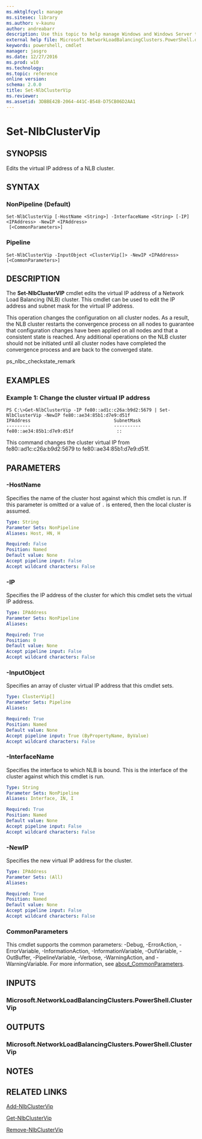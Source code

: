 ```yaml
---
ms.mktglfcycl: manage
ms.sitesec: library
ms.author: v-kaunu
author: andreabarr
description: Use this topic to help manage Windows and Windows Server technologies with Windows PowerShell.
external help file: Microsoft.NetworkLoadBalancingClusters.PowerShell.dll-Help.xml
keywords: powershell, cmdlet
manager: jasgro
ms.date: 12/27/2016
ms.prod: w10
ms.technology: 
ms.topic: reference
online version: 
schema: 2.0.0
title: Set-NlbClusterVip
ms.reviewer:
ms.assetid: 3DBBE42B-2064-441C-B548-D75CB06D2AA1
---
```


# Set-NlbClusterVip

## SYNOPSIS
Edits the virtual IP address of a NLB cluster.

## SYNTAX

### NonPipeline (Default)
```
Set-NlbClusterVip [-HostName <String>] -InterfaceName <String> [-IP] <IPAddress> -NewIP <IPAddress>
 [<CommonParameters>]
```

### Pipeline
```
Set-NlbClusterVip -InputObject <ClusterVip[]> -NewIP <IPAddress> [<CommonParameters>]
```

## DESCRIPTION
The **Set-NlbClusterVIP** cmdlet edits the virtual IP address of a Network Load Balancing (NLB) cluster.
This cmdlet can be used to edit the IP address and subnet mask for the virtual IP address.

This operation changes the configuration on all cluster nodes.
As a result, the NLB cluster restarts the convergence process on all nodes to guarantee that configuration changes have been applied on all nodes and that a consistent state is reached.
Any additional operations on the NLB cluster should not be initiated until all cluster nodes have completed the convergence process and are back to the converged state.

ps_nlbc_checkstate_remark

## EXAMPLES

### Example 1: Change the cluster virtual IP address
```
PS C:\>Get-NlbClusterVip -IP fe80::ad1c:c26a:b9d2:5679 | Set-NlbClusterVip -NewIP fe80::ae34:85b1:d7e9:d51f
IPAddress                               SubnetMask 
---------                               ---------- 
fe80::ae34:85b1:d7e9:d51f                ::
```

This command changes the cluster virtual IP from fe80::ad1c:c26a:b9d2:5679 to fe80::ae34:85b1:d7e9:d51f.

## PARAMETERS

### -HostName
Specifies the name of the cluster host against which this cmdlet is run.
If this parameter is omitted or a value of `.` is entered, then the local cluster is assumed.

```yaml
Type: String
Parameter Sets: NonPipeline
Aliases: Host, HN, H

Required: False
Position: Named
Default value: None
Accept pipeline input: False
Accept wildcard characters: False
```

### -IP
Specifies the IP address of the cluster for which this cmdlet sets the virtual IP address.

```yaml
Type: IPAddress
Parameter Sets: NonPipeline
Aliases: 

Required: True
Position: 0
Default value: None
Accept pipeline input: False
Accept wildcard characters: False
```

### -InputObject
Specifies an array of cluster virtual IP address that this cmdlet sets.

```yaml
Type: ClusterVip[]
Parameter Sets: Pipeline
Aliases: 

Required: True
Position: Named
Default value: None
Accept pipeline input: True (ByPropertyName, ByValue)
Accept wildcard characters: False
```

### -InterfaceName
Specifies the interface to which NLB is bound.
This is the interface of the cluster against which this cmdlet is run.

```yaml
Type: String
Parameter Sets: NonPipeline
Aliases: Interface, IN, I

Required: True
Position: Named
Default value: None
Accept pipeline input: False
Accept wildcard characters: False
```

### -NewIP
Specifies the new virtual IP address for the cluster.

```yaml
Type: IPAddress
Parameter Sets: (All)
Aliases: 

Required: True
Position: Named
Default value: None
Accept pipeline input: False
Accept wildcard characters: False
```

### CommonParameters
This cmdlet supports the common parameters: -Debug, -ErrorAction, -ErrorVariable, -InformationAction, -InformationVariable, -OutVariable, -OutBuffer, -PipelineVariable, -Verbose, -WarningAction, and -WarningVariable. For more information, see [about_CommonParameters](http://go.microsoft.com/fwlink/?LinkID=113216).

## INPUTS

### Microsoft.NetworkLoadBalancingClusters.PowerShell.ClusterVip

## OUTPUTS

### Microsoft.NetworkLoadBalancingClusters.PowerShell.ClusterVip

## NOTES

## RELATED LINKS

[Add-NlbClusterVip](./Add-NlbClusterVip.md)

[Get-NlbClusterVip](./Get-NlbClusterVip.md)

[Remove-NlbClusterVip](./Remove-NlbClusterVip.md)

